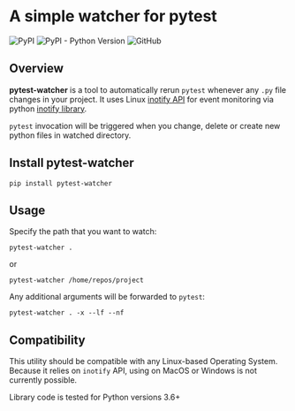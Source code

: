 # A simple watcher for pytest

![PyPI](https://img.shields.io/pypi/v/pytest-watcher)
![PyPI - Python Version](https://img.shields.io/pypi/pyversions/pytest-watcher)
![GitHub](https://img.shields.io/github/license/olzhasar/pytest-watcher)

## Overview

**pytest-watcher** is a tool to automatically rerun `pytest` whenever any `.py` file changes in your project.
It uses Linux [inotify API](https://man7.org/linux/man-pages/man7/inotify.7.html) for event monitoring via python [inotify library](https://pypi.org/project/inotify/).

`pytest` invocation will be triggered when you change, delete or create new python files in watched directory.

## Install pytest-watcher

```
pip install pytest-watcher
```

## Usage

Specify the path that you want to watch:

```
pytest-watcher .
```
or 
```
pytest-watcher /home/repos/project
```

Any additional arguments will be forwarded to `pytest`:
```
pytest-watcher . -x --lf --nf
```

## Compatibility

This utility should be compatible with any Linux-based Operating System.
Because it relies on `inotify` API, using on MacOS or Windows is not currently possible.

Library code is tested for Python versions 3.6+
